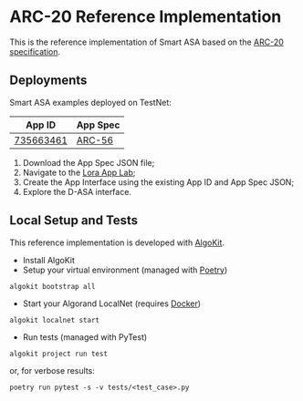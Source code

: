 # ARC-20 Reference Implementation

This is the reference implementation of Smart ASA based on the [ARC-20 specification](../../ARCs/arc-0020.md).

## Deployments

Smart ASA examples deployed on TestNet:

| App ID                                                             | App Spec                                                                                                                               |
|--------------------------------------------------------------------|----------------------------------------------------------------------------------------------------------------------------------------|
| [735663461](https://lora.algokit.io/testnet/application/735663461) | [ARC-56](https://github.com/algorandfoundation/ARCs/blob/main/assets/arc-0020/smart_contracts/artifacts/smart_asa/SmartAsa.arc56.json) |

1. Download the App Spec JSON file;
1. Navigate to the [Lora App Lab](https://lora.algokit.io/testnet/app-lab);
1. Create the App Interface using the existing App ID and App Spec JSON;
1. Explore the D-ASA interface.

## Local Setup and Tests

This reference implementation is developed with [AlgoKit](https://algorand.co/algokit).

- Install AlgoKit
- Setup your virtual environment (managed with [Poetry](https://python-poetry.org/))

```shell
algokit bootstrap all
```

- Start your Algorand LocalNet (requires [Docker](https://www.docker.com/get-started/))

```shell
algokit localnet start
```

- Run tests (managed with PyTest)

```shell
algokit project run test
```

or, for verbose results:

```shell
poetry run pytest -s -v tests/<test_case>.py
```
